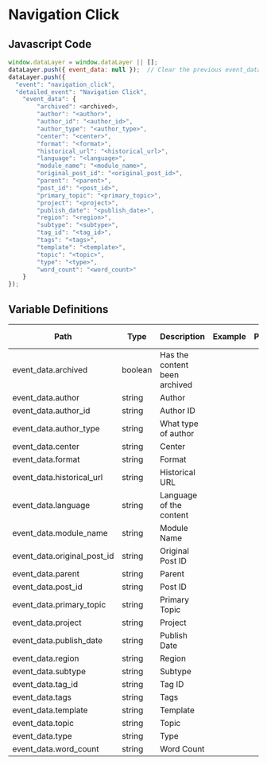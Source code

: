 # Navigation Click

### 

## Javascript Code
```js
window.dataLayer = window.dataLayer || [];
dataLayer.push({ event_data: null });  // Clear the previous event_data object.
dataLayer.push({
  "event": "navigation_click",
  "detailed_event": "Navigation Click",
    "event_data": {
        "archived": <archived>,
        "author": "<author>",
        "author_id": "<author_id>",
        "author_type": "<author_type>",
        "center": "<center>",
        "format": "<format>",
        "historical_url": "<historical_url>",
        "language": "<language>",
        "module_name": "<module_name>",
        "original_post_id": "<original_post_id>",
        "parent": "<parent>",
        "post_id": "<post_id>",
        "primary_topic": "<primary_topic>",
        "project": "<project>",
        "publish_date": "<publish_date>",
        "region": "<region>",
        "subtype": "<subtype>",
        "tag_id": "<tag_id>",
        "tags": "<tags>",
        "template": "<template>",
        "topic": "<topic>",
        "type": "<type>",
        "word_count": "<word_count>"
    }
});
```

## Variable Definitions

|Path|Type|Description|Example|Pattern|Min Length|Max Length|Minimum|Maximum|Multiple Of|
| --- | --- | --- | --- | --- | --- | --- | --- | --- | --- |
|event_data.archived|boolean|Has the content been archived||||||||
|event_data.author|string|Author||||||||
|event_data.author_id|string|Author ID||||||||
|event_data.author_type|string|What type of author||||||||
|event_data.center|string|Center||||||||
|event_data.format|string|Format||||||||
|event_data.historical_url|string|Historical URL||||||||
|event_data.language|string|Language of the content||||||||
|event_data.module_name|string|Module Name||||||||
|event_data.original_post_id|string|Original Post ID||||||||
|event_data.parent|string|Parent||||||||
|event_data.post_id|string|Post ID||||||||
|event_data.primary_topic|string|Primary Topic||||||||
|event_data.project|string|Project||||||||
|event_data.publish_date|string|Publish Date||||||||
|event_data.region|string|Region||||||||
|event_data.subtype|string|Subtype||||||||
|event_data.tag_id|string|Tag ID||||||||
|event_data.tags|string|Tags||||||||
|event_data.template|string|Template||||||||
|event_data.topic|string|Topic||||||||
|event_data.type|string|Type||||||||
|event_data.word_count|string|Word Count||||||||




